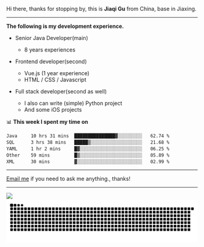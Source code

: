 Hi there, thanks for stopping by, this is **Jiaqi Gu** from China, base in Jiaxing.

---

**The following is my development experience.**

- Senior Java Developer(main)
  - 8 years experiences

- Frontend developer(second)
  - Vue.js (1 year experience)
  - HTML / CSS / Javascript
  
- Full stack developer(second as well)
  - I also can write (simple) Python project
  - And some iOS projects

📊 **This week I spent my time on**
<!--START_SECTION:waka-->

```txt
Java     10 hrs 31 mins  ███████████████▓░░░░░░░░░   62.74 %
SQL      3 hrs 38 mins   █████▒░░░░░░░░░░░░░░░░░░░   21.68 %
YAML     1 hr 2 mins     █▓░░░░░░░░░░░░░░░░░░░░░░░   06.25 %
Other    59 mins         █▒░░░░░░░░░░░░░░░░░░░░░░░   05.89 %
XML      30 mins         ▓░░░░░░░░░░░░░░░░░░░░░░░░   02.99 %
```

<!--END_SECTION:waka-->

---

[Email me](mailto:htk2klwgr@mozmail.com?subject=Hiring_from_GitHub) if you need to ask me anything., thanks!

---

![]( https://visitor-badge.glitch.me/badge?page_id=githubgujiaqi)
![]( https://github.com/droid-Q/droid-Q/raw/output/github-contribution-grid-snake.svg#gh-dark-mode-only)
